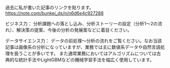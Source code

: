 
過去に私が書いた記事のリンクを貼ります。
https://note.com/bunkei_ds/n/n6d6e4c927288

ビジネス力：
分析課題への落とし込み、分析ストーリーの設定（分析1～2の流れ）、解決策の提案、今後の分析の発展案などに着目ください。

データサイエンス力：
データの前処理～分析の流れをご覧ください。なお当該記事は画像系の分析になっていますが、業務では主に数値系データや自然言語処理を扱うことが多いです。
また通常業務においてはアルゴリズムについては古典的な統計手法やLightGBMなどの機械学習手法を幅広く使用しています。




